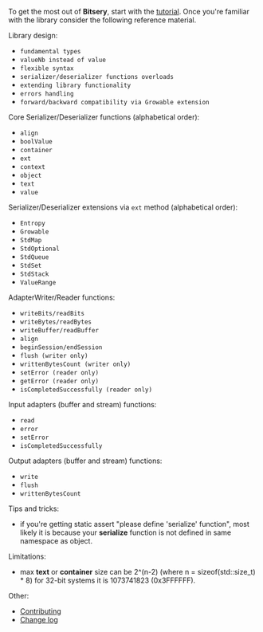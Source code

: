 To get the most out of **Bitsery**, start with the [tutorial](tutorial/README.md).
Once you're familiar with the library consider the following reference material.

Library design:
* `fundamental types`
* `valueNb instead of value`
* `flexible syntax`
* `serializer/deserializer functions overloads`
* `extending library functionality`
* `errors handling`
* `forward/backward compatibility via Growable extension`


Core Serializer/Deserializer functions (alphabetical order):
* `align`
* `boolValue`
* `container`
* `ext`
* `context`
* `object`
* `text`
* `value`

Serializer/Deserializer extensions via `ext` method (alphabetical order):
* `Entropy`
* `Growable`
* `StdMap`
* `StdOptional`
* `StdQueue`
* `StdSet`
* `StdStack`
* `ValueRange`

AdapterWriter/Reader functions:
* `writeBits/readBits`
* `writeBytes/readBytes`
* `writeBuffer/readBuffer`
* `align`
* `beginSession/endSession`
* `flush (writer only)`
* `writtenBytesCount (writer only)`
* `setError (reader only)`
* `getError (reader only)`
* `isCompletedSuccessfully (reader only)`

Input adapters (buffer and stream) functions:
* `read`
* `error`
* `setError`
* `isCompletedSuccessfully`

Output adapters (buffer and stream) functions:
* `write`
* `flush`
* `writtenBytesCount`


Tips and tricks:
* if you're getting static assert "please define 'serialize' function", most likely it is because your **serialize** function is not defined in same namespace as object.

Limitations:
* max **text** or **container** size can be 2^(n-2) (where n = sizeof(std::size_t) * 8) for 32-bit systems it is 1073741823 (0x3FFFFFF).

Other:
* [Contributing](../CONTRIBUTING.md)
* [Change log](../CHANGELOG.md)
